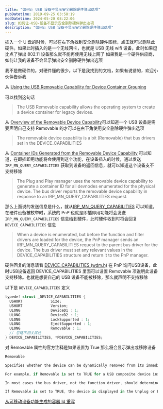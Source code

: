 ```yaml
---
title: "如何让 USB 设备不显示安全删除硬件弹出选项"
pubDatetime: 2019-09-25 03:58:19
modDatetime: 2024-05-20 08:22:06
slug: 如何让-USB-设备不显示安全删除硬件弹出选项
description: "如何让 USB 设备不显示安全删除硬件弹出选项"
---
```





插入一个 U 盘的时候，可以在右下角找到安全删除硬件图标，点击就可以删除此硬件。如果此时插入的是一个无线网卡，也就是 USB 无线 wifi 设备，此时如果逗比点了弹出 802.11 设备那么就不能再使用无线上网了
如果我是一个硬件供应商，如何让我的设备不会显示弹出安全删除硬件弹出选项

<!--more-->


<!-- CreateTime:2019/9/25 11:58:19 -->

<!-- csdn -->

我不是做硬件的，对硬件懂的很少，以下是我找到的文档，如果有说错的，欢迎小伙伴告诉我

从 [Using the USB Removable Capability for Device Container Grouping](https://docs.microsoft.com/en-us/windows-hardware/drivers/install/using-the-usb-removable-capability-for-device-container-grouping )

可以找到这句话

> The USB Removable capability allows the operating system to create a device container for legacy devices.

从 [Overview of the Removable Device Capability](https://docs.microsoft.com/en-us/windows-hardware/drivers/install/overview-of-the-removable-device-capability )可以知道一个 USB 设备是需要声明自己支持 Removable 的才可以在右下角使用安全删除硬件弹出选项

> The removable device capability is a bit (Removable) that bus drivers set in the DEVICE_CAPABILITIES

从 [Container IDs Generated from the Removable Device Capability](https://docs.microsoft.com/en-us/windows-hardware/drivers/install/container-ids-generated-from-the-removable-device-capability ) 可以知道，在即插即用功能将会使用到这个功能，在设备插入的时候，通过发送 `IRP_MN_QUERY_CAPABILITIES` 获取到设备的返回信息，就可以知道这个设备支不支持移除

> The Plug and Play manager uses the removable device capability to generate a container ID for all devnodes enumerated for the physical device. The bus driver reports the removable device capability in response to an IRP_MN_QUERY_CAPABILITIES request.

那么上面说的发送信息是什么，就从[IRP_MN_QUERY_CAPABILITIES](https://docs.microsoft.com/en-us/windows-hardware/drivers/kernel/irp-mn-query-capabilities ) 可以知道，在硬件设备被枚举时，系统的 PnP 也就是即插即用功能将会发送 `IRP_MN_QUERY_CAPABILITIES` 信息给到硬件，此时硬件收到时将会回复 `DEVICE_CAPABILITIES` 信息

> When a device is enumerated, but before the function and filter drivers are loaded for the device, the PnP manager sends an IRP_MN_QUERY_CAPABILITIES request to the parent bus driver for the device. The bus driver must set any relevant values in the DEVICE_CAPABILITIES structure and return it to the PnP manager.

硬件回复的消息请看 [DEVICE_CAPABILITIES (wdm.h)](https://docs.microsoft.com/zh-cn/windows-hardware/drivers/ddi/content/wdm/ns-wdm-_device_capabilities ) 在 PnP 询问USB设备，此时USB设备返回 DEVICE_CAPABILITIES 里面可以设置 Removable 项说明此设备支持移除。也就是想要自己的 USB 设备不能被移除，那么就声明不支持移除

以下是 `DEVICE_CAPABILITIES` 定义

```csharp
typedef struct _DEVICE_CAPABILITIES {
  USHORT             Size;
  USHORT             Version;
  ULONG              DeviceD1 : 1;
  ULONG              DeviceD2 : 1;
  ULONG              LockSupported : 1;
  ULONG              EjectSupported : 1;
  ULONG              Removable : 1;
  // 忽略不相关属性
} DEVICE_CAPABILITIES, *PDEVICE_CAPABILITIES;
```

对 Removable 属性的官方注释是如果设置为 True 那么将会显示弹出或移除设备

```csharp
Removable

Specifies whether the device can be dynamically removed from its immediate parent. If Removable is set to TRUE, the device does not belong to the same physical object as its parent.

For example, if Removable is set to TRUE for a USB composite device inside a multifunction printer, the composite device does not belong to the physical object of its immediate parent, such as a USB hub inside a notebook PC.

In most cases the bus driver, not the function driver, should determine the value of the Removable parameter of the device. For USB devices, the USB hub driver sets the Removable parameter. It should not be modified by the function driver.

If Removable is set to TRUE, the device is displayed in the Unplug or Eject Hardware program, unless SurpriseRemovalOK is also set to TRUE.
```

[从可移动设备功能生成的容器 Id 重写](https://docs.microsoft.com/zh-cn/windows-hardware/drivers/install/container-ids-generated-from-a-removable-device-capability-override )

